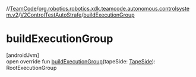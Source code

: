 //[TeamCode](../../../index.md)/[org.robotics.robotics.xdk.teamcode.autonomous.controlsystem.v2](../index.md)/[V2ControlTestAutoStrafe](index.md)/[buildExecutionGroup](build-execution-group.md)

# buildExecutionGroup

[androidJvm]\
open override fun [buildExecutionGroup](build-execution-group.md)(tapeSide: [TapeSide](../../org.robotics.robotics.xdk.teamcode.autonomous.detection/-tape-side/index.md)): RootExecutionGroup
